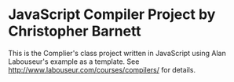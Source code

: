 JavaScript Compiler Project by Christopher Barnett
=====================

This is the Complier's class project written in JavaScript using Alan Labouseur's example as a template.
See http://www.labouseur.com/courses/compilers/ for details.

